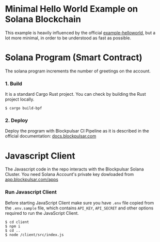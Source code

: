 # Minimal Hello World Example on Solana Blockchain

This example is heavily influenced by the official [example-helloworld](https://github.com/solana-labs/example-helloworld),
but a lot more minimal, in order to be understood as fast as possible.


# Solana Program (Smart Contract)
The solana program increments the number of greetings on the account.


### 1. Build
It is a standard Cargo Rust project. You can check by building the Rust project locally.
```console
$ cargo build-bpf
```

### 2. Deploy
Deploy the program with Blockpulsar CI Pipeline as it is described in the official documentation: [docs.blockpulsar.com](https://docs.blockpulsar.com)


# Javascript Client
The Javascript code in the repo interacts with the Blockpulsar Solana Cluster. You need Solana Account's private key dowloaded
from [app.blockpulsar.com/apps](https://app.blockpulsar.com/apps)


### Run Javascript Client
Before starting JavaScript Client make sure you have `.env` file copied from the `.env.sample` file, which contains `API_KEY`, `API_SECRET` and
other options required to run the JavaScript Client.
```console
$ cd client
$ npm i
$ cd ..
$ node /client/src/index.js
```
